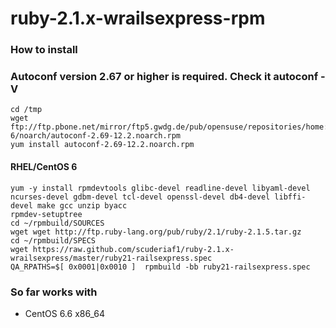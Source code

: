 # ruby-2.1.x-wrailsexpress-rpm

### How to install

### Autoconf version 2.67 or higher is required. Check it autoconf -V 
    cd /tmp
    wget ftp://ftp.pbone.net/mirror/ftp5.gwdg.de/pub/opensuse/repositories/home:/monkeyiq:/centos6updates/CentOS_CentOS-6/noarch/autoconf-2.69-12.2.noarch.rpm
    yum install autoconf-2.69-12.2.noarch.rpm


#### RHEL/CentOS 6

    yum -y install rpmdevtools glibc-devel readline-devel libyaml-devel ncurses-devel gdbm-devel tcl-devel openssl-devel db4-devel libffi-devel make gcc unzip byacc
    rpmdev-setuptree
    cd ~/rpmbuild/SOURCES
    wget wget http://ftp.ruby-lang.org/pub/ruby/2.1/ruby-2.1.5.tar.gz
    cd ~/rpmbuild/SPECS
    wget https://raw.github.com/scuderiaf1/ruby-2.1.x-wrailsexpress/master/ruby21-railsexpress.spec
    QA_RPATHS=$[ 0x0001|0x0010 ]  rpmbuild -bb ruby21-railsexpress.spec


### So far works with


* CentOS 6.6 x86_64
